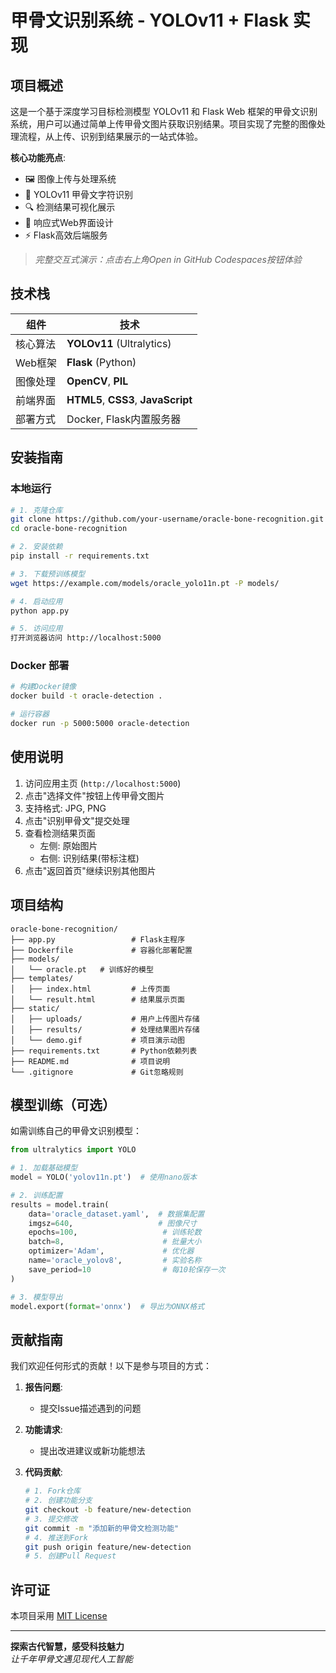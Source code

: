 # 甲骨文识别系统 - YOLOv11 + Flask 实现


## 项目概述

这是一个基于深度学习目标检测模型 YOLOv11 和 Flask Web 框架的甲骨文识别系统，用户可以通过简单上传甲骨文图片获取识别结果。项目实现了完整的图像处理流程，从上传、识别到结果展示的一站式体验。

**核心功能亮点**:
- 🖼️ 图像上传与处理系统
- 🧠 YOLOv11 甲骨文字符识别
- 🔍 检测结果可视化展示
- 📱 响应式Web界面设计
- ⚡ Flask高效后端服务


> *完整交互式演示：点击右上角Open in GitHub Codespaces按钮体验*

## 技术栈

| 组件 | 技术 |
|------|------|
| 核心算法 | **YOLOv11** (Ultralytics) |
| Web框架 | **Flask** (Python) |
| 图像处理 | **OpenCV**, **PIL** |
| 前端界面 | **HTML5**, **CSS3**, **JavaScript** |
| 部署方式 | Docker, Flask内置服务器 |

## 安装指南

### 本地运行

```bash
# 1. 克隆仓库
git clone https://github.com/your-username/oracle-bone-recognition.git
cd oracle-bone-recognition

# 2. 安装依赖
pip install -r requirements.txt

# 3. 下载预训练模型
wget https://example.com/models/oracle_yolo11n.pt -P models/

# 4. 启动应用
python app.py

# 5. 访问应用
打开浏览器访问 http://localhost:5000
```

### Docker 部署
```bash
# 构建Docker镜像
docker build -t oracle-detection .

# 运行容器
docker run -p 5000:5000 oracle-detection
```

## 使用说明

1. 访问应用主页 (`http://localhost:5000`)
2. 点击"选择文件"按钮上传甲骨文图片
3. 支持格式: JPG, PNG
4. 点击"识别甲骨文"提交处理
5. 查看检测结果页面
   - 左侧: 原始图片
   - 右侧: 识别结果(带标注框)
6. 点击"返回首页"继续识别其他图片

## 项目结构

```
oracle-bone-recognition/
├── app.py                 # Flask主程序
├── Dockerfile             # 容器化部署配置
├── models/
│   └── oracle.pt   # 训练好的模型
├── templates/
│   ├── index.html         # 上传页面
│   └── result.html        # 结果展示页面
├── static/
│   ├── uploads/           # 用户上传图片存储
│   ├── results/           # 处理结果图片存储
│   └── demo.gif           # 项目演示动图
├── requirements.txt       # Python依赖列表
├── README.md              # 项目说明
└── .gitignore             # Git忽略规则
```

## 模型训练（可选）

如需训练自己的甲骨文识别模型：

```python
from ultralytics import YOLO

# 1. 加载基础模型
model = YOLO('yolov11n.pt')  # 使用nano版本

# 2. 训练配置
results = model.train(
    data='oracle_dataset.yaml',  # 数据集配置
    imgsz=640,                   # 图像尺寸
    epochs=100,                   # 训练轮数
    batch=8,                      # 批量大小
    optimizer='Adam',             # 优化器
    name='oracle_yolov8',         # 实验名称
    save_period=10                # 每10轮保存一次
)

# 3. 模型导出
model.export(format='onnx')  # 导出为ONNX格式
```

## 贡献指南

我们欢迎任何形式的贡献！以下是参与项目的方式：

1. **报告问题**:
   - 提交Issue描述遇到的问题

2. **功能请求**:
   - 提出改进建议或新功能想法

3. **代码贡献**:
   ```bash
   # 1. Fork仓库
   # 2. 创建功能分支
   git checkout -b feature/new-detection
   # 3. 提交修改
   git commit -m "添加新的甲骨文检测功能"
   # 4. 推送到Fork
   git push origin feature/new-detection
   # 5. 创建Pull Request
   ```

## 许可证

本项目采用 [MIT License](LICENSE)


---

**探索古代智慧，感受科技魅力**  
*让千年甲骨文遇见现代人工智能*
